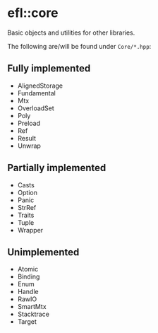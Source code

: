 # efl::core

Basic objects and utilities for other libraries.

The following are/will be found under ``Core/*.hpp``:

## Fully implemented

- AlignedStorage
- Fundamental
- Mtx
- OverloadSet
- Poly
- Preload
- Ref
- Result
- Unwrap

## Partially implemented

- Casts
- Option
- Panic
- StrRef
- Traits
- Tuple
- Wrapper
  
## Unimplemented

- Atomic
- Binding
- Enum
- Handle
- RawIO
- SmartMtx
- Stacktrace
- Target
